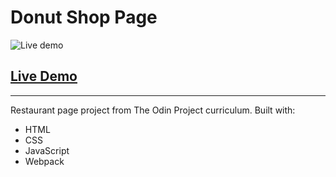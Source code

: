 # Donut Shop Page

![Live demo](live-demo.png)

## [Live Demo](https://tarikkocar.github.io/restaurant-page/)

---

Restaurant page project from The Odin Project curriculum. Built with:

- HTML
- CSS
- JavaScript
- Webpack
